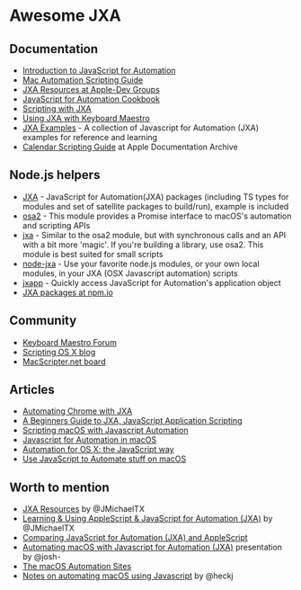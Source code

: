 # Awesome JXA

## Documentation

- [Introduction to JavaScript for Automation](https://developer.apple.com/library/archive/releasenotes/InterapplicationCommunication/RN-JavaScriptForAutomation/Articles/Introduction.html)
- [Mac Automation Scripting Guide](https://developer.apple.com/library/archive/documentation/LanguagesUtilities/Conceptual/MacAutomationScriptingGuide/index.html#//apple_ref/doc/uid/TP40016239-CH56-SW1)
- [JXA Resources at Apple-Dev Groups](https://apple-dev.groups.io/g/jxa/wiki/3202)
- [JavaScript for Automation Cookbook](https://github.com/JXA-Cookbook/JXA-Cookbook)
- [Scripting with JXA](https://bru6.de/jxa/)
- [Using JXA with Keyboard Maestro](https://wiki.keyboardmaestro.com/JavaScript_for_Automation)
- [JXA Examples](https://jxa-examples.akjems.com/) - A collection of Javascript for Automation (JXA) examples for reference and learning
- [Calendar Scripting Guide](https://developer.apple.com/library/archive/documentation/AppleApplications/Conceptual/CalendarScriptingGuide/) at Apple Documentation Archive

## Node.js helpers

- [JXA](https://github.com/JXA-userland/JXA) - JavaScript for Automation(JXA) packages (including TS types for modules and set of satellite packages to build/run), example is included
- [osa2](https://github.com/wtfaremyinitials/osa2) - This module provides a Promise interface to macOS's automation and scripting APIs
- [jxa](https://github.com/wtfaremyinitials/jxa) - Similar to the osa2 module, but with synchronous calls and an API with a bit more 'magic'. If you're building a library, use osa2. This module is best suited for small scripts
- [node-jxa](https://github.com/johnelm/node-jxa) - Use your favorite node.js modules, or your own local modules, in your JXA (OSX Javascript automation) scripts
- [jxapp](https://github.com/dtinth/jxapp) - Quickly access JavaScript for Automation's application object
- [JXA packages at npm.io](https://npm.io/search/keyword:jxa)

## Community

- [Keyboard Maestro Forum](https://forum.keyboardmaestro.com/latest)
- [Scripting OS X blog](https://scriptingosx.com/)
- [MacScripter.net board](https://www.macscripter.net/)

## Articles

- [Automating Chrome with JXA](https://stevebarbera.medium.com/automating-chrome-with-jxa-javascript-application-scripting-6f9bc433216a)
- [A Beginners Guide to JXA, JavaScript Application Scripting](https://computers.tutsplus.com/a-beginners-guide-to-javascript-application-scripting-jxa--cms-27171t)
- [Scripting macOS with Javascript Automation](https://mikebian.co/scripting-macos-with-javascript-automation/)
- [Javascript for Automation in macOS](https://hackernoon.com/javascript-for-automation-in-macos-3b499da40da1)
- [Automation for OS X: the JavaScript way](https://hackmag.com/coding/getting-to-grips-with-javascript-automation-for-os-x/)
- [Use JavaScript to Automate stuff on macOS](https://hiraash.medium.com/use-javascript-to-automate-stuff-on-macos-f1cdbb890f18)

## Worth to mention

- [JXA Resources](https://gist.github.com/JMichaelTX/d29adaa18088572ce6d4) by @JMichaelTX
- [Learning & Using AppleScript & JavaScript for Automation (JXA)](https://forum.keyboardmaestro.com/t/learning-using-applescript-javascript-for-automation-jxa/1545) by @JMichaelTX
- [Comparing JavaScript for Automation (JXA) and AppleScript](https://forum.keyboardmaestro.com/t/comparing-javascript-for-automation-jxa-and-applescript/19559)
- [Automating macOS with Javascript for Automation (JXA)](https://github.com/josh-/automating-macOS-with-JXA-presentation/tree/master) presentation by @josh-
- [The macOS Automation Sites](https://macosxautomation.com/index.html)
- [Notes on automating macOS using Javascript](https://gist.github.com/heckj/5b7bb332463a762639e179a37ea3a216) by @heckj
